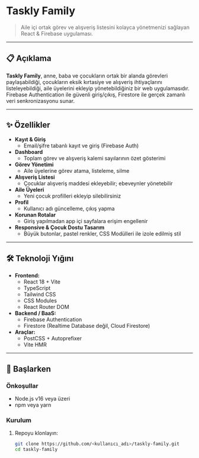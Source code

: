 # Taskly Family

> Aile içi ortak görev ve alışveriş listesini kolayca yönetmenizi sağlayan React & Firebase uygulaması.

---

## 📋 Açıklama

**Taskly Family**, anne, baba ve çocukların ortak bir alanda görevleri paylaşabildiği, çocukların eksik kırtasiye ve alışveriş ihtiyaçlarını listeleyebildiği, aile üyelerini ekleyip yönetebildiğiniz bir web uygulamasıdır.  
Firebase Authentication ile güvenli giriş/çıkış, Firestore ile gerçek zamanlı veri senkronizasyonu sunar.

---

## ✨ Özellikler

- **Kayıt & Giriş**  
  - Email/şifre tabanlı kayıt ve giriş (Firebase Auth)  
- **Dashboard**  
  - Toplam görev ve alışveriş kalemi sayılarının özet gösterimi  
- **Görev Yönetimi**  
  - Aile üyelerine görev atama, listeleme, silme  
- **Alışveriş Listesi**  
  - Çocuklar alışveriş maddesi ekleyebilir; ebeveynler yönetebilir  
- **Aile Üyeleri**  
  - Yeni çocuk profilleri ekleyip silebilirsiniz  
- **Profil**  
  - Kullanıcı adı güncelleme, çıkış yapma  
- **Korunan Rotalar**  
  - Giriş yapılmadan app içi sayfalara erişim engellenir  
- **Responsive & Çocuk Dostu Tasarım**  
  - Büyük butonlar, pastel renkler, CSS Modülleri ile izole edilmiş stil  

---

## 🛠️ Teknoloji Yığını

- **Frontend:**  
  - React 18 + Vite  
  - TypeScript  
  - Tailwind CSS  
  - CSS Modules  
  - React Router DOM  
- **Backend / BaaS:**  
  - Firebase Authentication  
  - Firestore (Realtime Database değil, Cloud Firestore)  
- **Araçlar:**  
  - PostCSS + Autoprefixer  
  - Vite HMR  

---

## 🚀 Başlarken

### Önkoşullar

- Node.js v16 veya üzeri  
- npm veya yarn  

### Kurulum

1. Repoyu klonlayın:
   ```bash
   git clone https://github.com/<kullanıcı_adı>/taskly-family.git
   cd taskly-family
